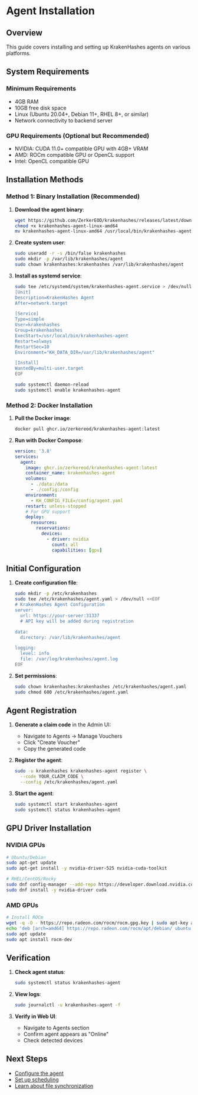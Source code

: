 # Agent Installation

## Overview

This guide covers installing and setting up KrakenHashes agents on various platforms.

## System Requirements

### Minimum Requirements
- 4GB RAM
- 10GB free disk space
- Linux (Ubuntu 20.04+, Debian 11+, RHEL 8+, or similar)
- Network connectivity to backend server

### GPU Requirements (Optional but Recommended)
- NVIDIA: CUDA 11.0+ compatible GPU with 4GB+ VRAM
- AMD: ROCm compatible GPU or OpenCL support
- Intel: OpenCL compatible GPU

## Installation Methods

### Method 1: Binary Installation (Recommended)

1. **Download the agent binary**:
   ```bash
   wget https://github.com/ZerkerEOD/krakenhashes/releases/latest/download/krakenhashes-agent-linux-amd64
   chmod +x krakenhashes-agent-linux-amd64
   mv krakenhashes-agent-linux-amd64 /usr/local/bin/krakenhashes-agent
   ```

2. **Create system user**:
   ```bash
   sudo useradd -r -s /bin/false krakenhashes
   sudo mkdir -p /var/lib/krakenhashes/agent
   sudo chown krakenhashes:krakenhashes /var/lib/krakenhashes/agent
   ```

3. **Install as systemd service**:
   ```bash
   sudo tee /etc/systemd/system/krakenhashes-agent.service > /dev/null <<EOF
   [Unit]
   Description=KrakenHashes Agent
   After=network.target

   [Service]
   Type=simple
   User=krakenhashes
   Group=krakenhashes
   ExecStart=/usr/local/bin/krakenhashes-agent
   Restart=always
   RestartSec=10
   Environment="KH_DATA_DIR=/var/lib/krakenhashes/agent"

   [Install]
   WantedBy=multi-user.target
   EOF

   sudo systemctl daemon-reload
   sudo systemctl enable krakenhashes-agent
   ```

### Method 2: Docker Installation

1. **Pull the Docker image**:
   ```bash
   docker pull ghcr.io/zerkereod/krakenhashes-agent:latest
   ```

2. **Run with Docker Compose**:
   ```yaml
   version: '3.8'
   services:
     agent:
       image: ghcr.io/zerkereod/krakenhashes-agent:latest
       container_name: krakenhashes-agent
       volumes:
         - ./data:/data
         - ./config:/config
       environment:
         - KH_CONFIG_FILE=/config/agent.yaml
       restart: unless-stopped
       # For GPU support
       deploy:
         resources:
           reservations:
             devices:
               - driver: nvidia
                 count: all
                 capabilities: [gpu]
   ```

## Initial Configuration

1. **Create configuration file**:
   ```bash
   sudo mkdir -p /etc/krakenhashes
   sudo tee /etc/krakenhashes/agent.yaml > /dev/null <<EOF
   # KrakenHashes Agent Configuration
   server:
     url: https://your-server:31337
     # API key will be added during registration
   
   data:
     directory: /var/lib/krakenhashes/agent
   
   logging:
     level: info
     file: /var/log/krakenhashes/agent.log
   EOF
   ```

2. **Set permissions**:
   ```bash
   sudo chown krakenhashes:krakenhashes /etc/krakenhashes/agent.yaml
   sudo chmod 600 /etc/krakenhashes/agent.yaml
   ```

## Agent Registration

1. **Generate a claim code** in the Admin UI:
   - Navigate to Agents → Manage Vouchers
   - Click "Create Voucher"
   - Copy the generated code

2. **Register the agent**:
   ```bash
   sudo -u krakenhashes krakenhashes-agent register \
     --code YOUR_CLAIM_CODE \
     --config /etc/krakenhashes/agent.yaml
   ```

3. **Start the agent**:
   ```bash
   sudo systemctl start krakenhashes-agent
   sudo systemctl status krakenhashes-agent
   ```

## GPU Driver Installation

### NVIDIA GPUs

```bash
# Ubuntu/Debian
sudo apt-get update
sudo apt-get install -y nvidia-driver-525 nvidia-cuda-toolkit

# RHEL/CentOS/Rocky
sudo dnf config-manager --add-repo https://developer.download.nvidia.com/compute/cuda/repos/rhel8/x86_64/cuda-rhel8.repo
sudo dnf install -y nvidia-driver cuda
```

### AMD GPUs

```bash
# Install ROCm
wget -q -O - https://repo.radeon.com/rocm/rocm.gpg.key | sudo apt-key add -
echo 'deb [arch=amd64] https://repo.radeon.com/rocm/apt/debian/ ubuntu main' | sudo tee /etc/apt/sources.list.d/rocm.list
sudo apt update
sudo apt install rocm-dev
```

## Verification

1. **Check agent status**:
   ```bash
   sudo systemctl status krakenhashes-agent
   ```

2. **View logs**:
   ```bash
   sudo journalctl -u krakenhashes-agent -f
   ```

3. **Verify in Web UI**:
   - Navigate to Agents section
   - Confirm agent appears as "Online"
   - Check detected devices

## Next Steps

- [Configure the agent](configuration.md)
- [Set up scheduling](scheduling.md)
- [Learn about file synchronization](file-sync.md)